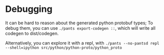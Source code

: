 # Debugging

It can be hard to reason about the generated python protobuf types; To debug
them, you can use `./pants export-codegen ::`, which will write all codegen to
dist/codegen.

Alternatively, you can explore it with a repl, with 
`./pants --no-pantsd repl --shell=ipython src/python/python-proto/python_proto`
